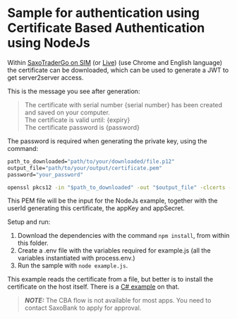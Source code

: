 # Sample for authentication using Certificate Based Authentication using NodeJs

Within [SaxoTraderGo on SIM](https://www.saxotrader.com/sim/account/) (or [Live](https://www.saxotrader.com/account/)) (use Chrome and English language) the certificate can be downloaded, which can be used to generate a JWT to get server2server access.

This is the message you see after generation:
> The certificate with serial number {serial number} has been created and saved on your computer.\
> The certificate is valid until: {expiry}\
> The certificate password is {password}

The password is required when generating the private key, using the command:

```cmd
path_to_downloaded="path/to/your/downloaded/file.p12"
output_file="path/to/your/output/certificate.pem"
password="your_password"

openssl pkcs12 -in "$path_to_downloaded" -out "$output_file" -clcerts -nodes -passin pass:"$password"
```

This PEM file will be the input for the NodeJs example, together with the userId generating this certificate, the appKey and appSecret.

Setup and run:
1. Download the dependencies with the command ``` npm install ```, from within this folder.
2. Create a .env file with the variables required for example.js (all the variables instantiated with process.env.)
3. Run the sample with ``` node example.js ```.

This example reads the certificate from a file, but better is to install the certificate on the host itself. There is a [C# example](https://github.com/SaxoBank/openapi-samples-csharp/tree/master/authentication/Authentication_Cba) on that.

> **_NOTE:_** The CBA flow is not available for most apps. You need to contact SaxoBank to apply for approval.

